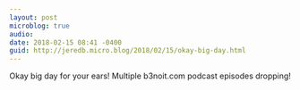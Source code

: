 ```yaml
---
layout: post
microblog: true
audio: 
date: 2018-02-15 08:41 -0400
guid: http://jeredb.micro.blog/2018/02/15/okay-big-day.html
---
```

Okay big day for your ears! Multiple b3noit.com podcast episodes dropping!
